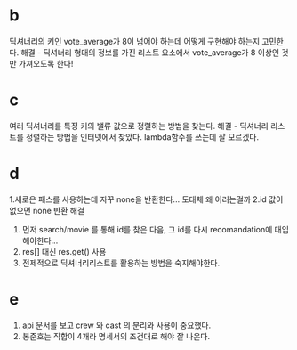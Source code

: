 # b
딕셔너리의 키인 vote_average가 8이 넘어야 하는데 어떻게 구현해야 하는지 고민한다.
해결 - 딕셔너리 형대의 정보를 가진 리스트 요소에서 vote_average가 8 이상인 것만 가져오도록 한다!

# c
여러 딕셔너리를 특정 키의 밸류 값으로 정렬하는 방법을 찾는다. 
해결 - 딕셔너리 리스트를 정렬하는 방법을 인터넷에서 찾았다. lambda함수를 쓰는데 잘 모르겠다.

# d
1.새로은 패스를 사용하는데 자꾸 none을 반환한다... 도대체 왜 이러는걸까
2.id 값이 없으면 none 반환
해결
1. 먼저 search/movie 를 통해 id를 찾은 다음, 그 id를 다시 recomandation에 대입해야한다...
2. res[] 대신 res.get() 사용
3. 전제적으로 딕셔너리리스트를 활용하는 방법을 숙지해야한다.


# e
1. api 문서를 보고 crew 와 cast 의 분리와 사용이 중요했다.
2. 봉준호는 직합이 4개라 명세서의 조건대로 해야 잘 나온다.
